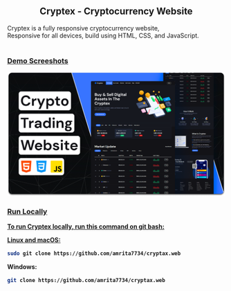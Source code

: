 <div>
  <h2 align="center">Cryptex - Cryptocurrency Website</h2>
Cryptex is a fully responsive cryptocurrency website, <br />Responsive for all devices, build using HTML, CSS, and JavaScript.
 <a href="https://github.com/amrita7734/cryptax.web"><strong>
   
 </div>

<br />

### Demo Screeshots

![Cryptex Desktop Demo](./readme-images/desktop.png "Desktop Demo")

### Run Locally

To run **Cryptex** locally, run this command on git bash:

Linux and macOS:

```bash
sudo git clone https://github.com/amrita7734/cryptax.web
```

Windows:

```bash
git clone https://github.com/amrita7734/cryptax.web
```
